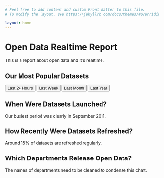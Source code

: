 ```yaml
---
# Feel free to add content and custom Front Matter to this file.
# To modify the layout, see https://jekyllrb.com/docs/themes/#overriding-theme-defaults

layout: home
---
```


# Open Data Realtime Report

This is a report about open data and it's realtime.

## Our Most Popular Datasets

<button id="last24">Last 24 Hours</button>
<button id="lastWeek">Last Week</button>
<button id="lastMonth">Last Month</button>
<button id="lastYear">Last Year</button>

<canvas id="lastChart" width="200" height="100"></canvas>

## When Were Datasets Launched?

Our busiest period was clearly in September 2011.

<canvas id="launchedChart" width="200" height="100"></canvas>

## How Recently Were Datasets Refreshed?

Around 15% of datasets are refreshed regularly.

<canvas id="updatedChart" width="200" height="100"></canvas>

## Which Departments Release Open Data?

The names of departments need to be cleaned to condense this chart.

<canvas id="deptCountsChart" width="200" height="500"></canvas>

<!-- Hold for now
<canvas id="deptVisitsDownloadsChart" width="200" height="500"></canvas>
<canvas id="deptRowsChart" width="200" height="500"></canvas>
-->



